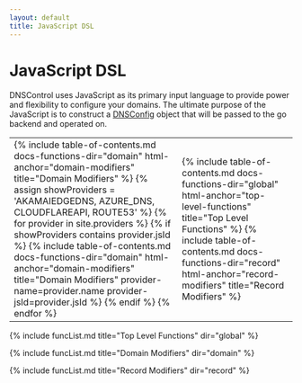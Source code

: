 ```yaml
---
layout: default
title: JavaScript DSL
---
```


# JavaScript DSL

DNSControl uses JavaScript as its primary input language to provide power and flexibility to configure your domains. The ultimate purpose of the JavaScript is to construct a
[DNSConfig](https://godoc.org/github.com/StackExchange/dnscontrol/models#DNSConfig) object that will be passed to the go backend and operated on.

<table class="table-of-contents">
  <tr>
    <td>
        {% include table-of-contents.md
            docs-functions-dir="domain"
            html-anchor="domain-modifiers"
            title="Domain Modifiers"
        %}
        {% assign showProviders = 'AKAMAIEDGEDNS, AZURE_DNS, CLOUDFLAREAPI, ROUTE53' %}
        {% for provider in site.providers %}
            {% if showProviders contains provider.jsId %}
                {% include table-of-contents.md
                    docs-functions-dir="domain"
                    html-anchor="domain-modifiers"
                    title="Domain Modifiers"
                    provider-name=provider.name
                    provider-jsId=provider.jsId
                %}
            {% endif %}
        {% endfor %}
    </td>
    <td>
        {% include table-of-contents.md
            docs-functions-dir="global"
            html-anchor="top-level-functions"
            title="Top Level Functions"
        %}
        {% include table-of-contents.md
            docs-functions-dir="record"
            html-anchor="record-modifiers"
            title="Record Modifiers"
        %}
    </td>
  </tr>
</table>

{% include funcList.md title="Top Level Functions" dir="global" %}

{% include funcList.md title="Domain Modifiers" dir="domain" %}

{% include funcList.md title="Record Modifiers" dir="record" %}

<script>
    $(function(){
        var f = function(){
            $("div.panel").removeClass("panel-success")
            var jmp = window.location.hash;
            if(jmp){
                $("div"+jmp).addClass("panel-success")
            }
        }
        f();
        $(window).on('hashchange',f);
    })
</script>
